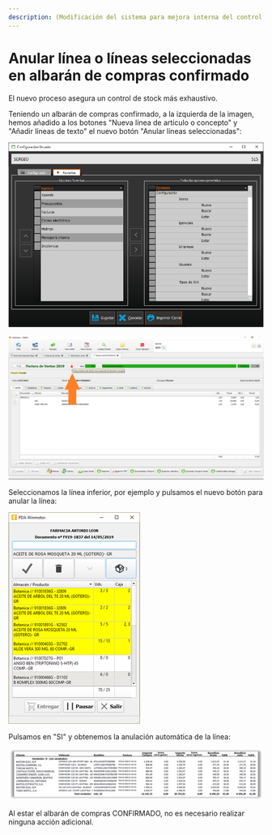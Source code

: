 ```yaml
---
description: (Modificación del sistema para mejora interna del control de stock)
---
```


# Anular línea o líneas seleccionadas en albarán de compras confirmado

El nuevo proceso asegura un control de stock más exhaustivo. 

Teniendo un albarán de compras confirmado, a la izquierda de la imagen, hemos añadido a los botones "Nueva línea de artículo o concepto" y "Añadir líneas de texto" el nuevo botón "Anular líneas seleccionadas":

![Anular l&#xED;neas seleccionadas](../../.gitbook/assets/image%20%28309%29.png)

![](../../.gitbook/assets/image%20%28252%29.png)

Seleccionamos la línea inferior, por ejemplo y pulsamos el nuevo botón para anular la línea:

![](../../.gitbook/assets/image%20%2880%29.png)

Pulsamos en "SI" y obtenemos la anulación automática de la línea:

![](../../.gitbook/assets/image%20%2887%29.png)

Al estar el albarán de compras CONFIRMADO, no es necesario realizar ninguna acción adicional.

